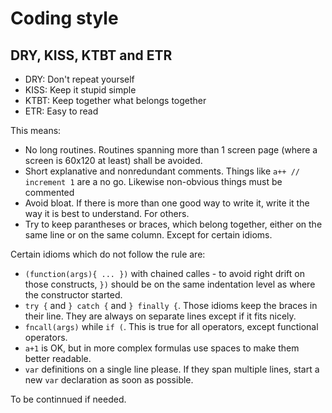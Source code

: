 # Coding style

## DRY, KISS, KTBT and ETR

- DRY: Don't repeat yourself
- KISS: Keep it stupid simple
- KTBT: Keep together what belongs together
- ETR: Easy to read

This means:

- No long routines.  Routines spanning more than 1 screen page (where a screen is 60x120 at least) shall be avoided.
- Short explanative and nonredundant comments.  Things like `a++ // increment 1` are a no go.  Likewise non-obvious things must be commented
- Avoid bloat.  If there is more than one good way to write it, write it the way it is best to understand.  For others.
- Try to keep parantheses or braces, which belong together, either on the same line or on the same column.  Except for certain idioms.

Certain idioms which do not follow the rule are:

- `(function(args){ ... })` with chained calles - to avoid right drift on those constructs, `})` should be on the same indentation level as where the constructor started.
- `try {` and `} catch {` and `} finally {`.  Those idioms keep the braces in their line.  They are always on separate lines except if it fits nicely.
- `fncall(args)` while `if (`.  This is true for all operators, except functional operators.
- `a+1` is OK, but in more complex formulas use spaces to make them better readable.
- `var` definitions on a single line please.  If they span multiple lines, start a new `var` declaration as soon as possible.

To be continnued if needed.

